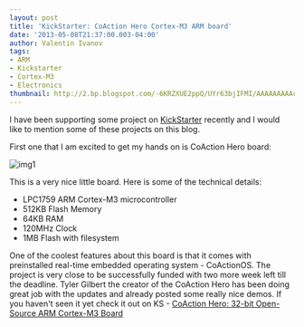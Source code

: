 ```yaml
---
layout: post
title: 'KickStarter: CoAction Hero Cortex-M3 ARM board'
date: '2013-05-08T21:37:00.003-04:00'
author: Valentin Ivanov
tags:
- ARM
- Kickstarter
- Cortex-M3
- Electronics
thumbnail: http://2.bp.blogspot.com/-6KRZXUE2ppQ/UYr63bjIFMI/AAAAAAAAAcA/QPbUWD7S_o0/s72-c/photo-main.jpg
---
```

I have been supporting some project on [KickStarter](https://www.kickstarter.com/) recently and I would like to mention some of these projects on this blog.

First one that I am excited to get my hands on is CoAction Hero board:

![img1](https://2.bp.blogspot.com/-6KRZXUE2ppQ/UYr63bjIFMI/AAAAAAAAAcA/QPbUWD7S_o0/s1600/photo-main.jpg)

This is a very nice little board. Here is some of the technical details:

- LPC1759 ARM Cortex-M3 microcontroller
- 512KB Flash Memory
- 64KB RAM
- 120MHz Clock
- 1MB Flash with filesystem

One of the coolest features about this board is that it comes with preinstalled real-time embedded operating system - CoActionOS.
The project is very close to be successfully funded with two more week left till the deadline. Tyler Gilbert the creator of the CoAction Hero has been doing great job with the updates and already posted some really nice demos.
If you haven't seen it yet check it out on KS - [CoAction Hero: 32-bit Open-Source ARM Cortex-M3 Board](https://www.kickstarter.com/projects/966383008/coaction-hero-32-bit-open-source-arm-cortex-m3-boa)
